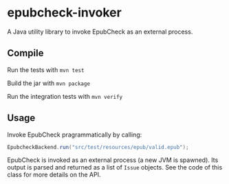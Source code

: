 epubcheck-invoker
=================

A Java utility library to invoke EpubCheck as an external process.


## Compile

Run the tests with `mvn test`

Build the jar with `mvn package`

Run the integration tests with `mvn verify`

## Usage

Invoke EpubCheck pragrammatically by calling:

```Java
EpubcheckBackend.run("src/test/resources/epub/valid.epub");
```

EpubCheck is invoked as an external process (a new JVM is spawned). Its output is parsed and returned as a list of `Issue` objects. See the code of this class for more details on the API.
